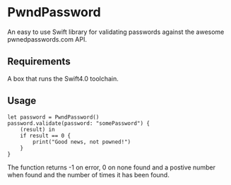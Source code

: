 # PwndPassword

An easy to use Swift library for validating passwords against
the awesome pwnedpasswords.com API.

## Requirements

A box that runs the Swift4.0 toolchain.

## Usage
```
let password = PwndPassword()
password.validate(password: "somePassword") {
	(result) in
	if result == 0 {
		print("Good news, not powned!")
	}
}
```

The function returns -1 on error, 0 on none found and a postive number
when found and the number of times it has been found.
